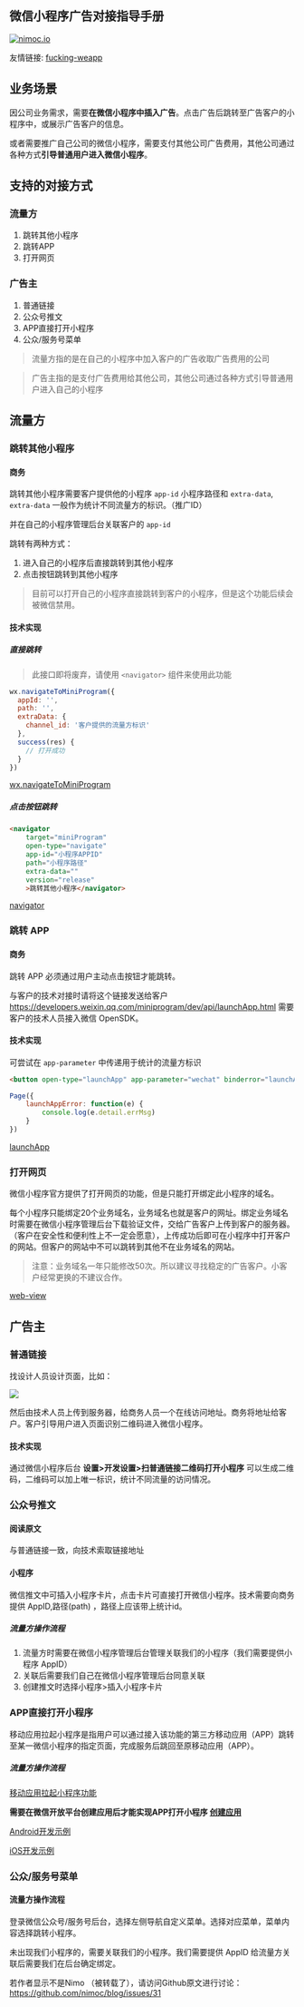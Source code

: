 ## 微信小程序广告对接指导手册

[![nimoc.io](http://nimoc.io/notice/index.svg)](https://nimoc.io/notice/index.html)

友情链接: [fucking-weapp](https://github.com/onface/fucking-weapp)

## 业务场景

因公司业务需求，需要**在微信小程序中插入广告**。点击广告后跳转至广告客户的小程序中，或展示广告客户的信息。

或者需要推广自己公司的微信小程序，需要支付其他公司广告费用，其他公司通过各种方式**引导普通用户进入微信小程序**。

## 支持的对接方式

### 流量方

1. 跳转其他小程序
2. 跳转APP
3. 打开网页

### 广告主

1. 普通链接
2. 公众号推文
3. APP直接打开小程序
4. 公众/服务号菜单


> 流量方指的是在自己的小程序中加入客户的广告收取广告费用的公司

> 广告主指的是支付广告费用给其他公司，其他公司通过各种方式引导普通用户进入自己的小程序

## 流量方

### 跳转其他小程序

#### 商务

跳转其他小程序需要客户提供他的小程序 `app-id` 小程序路径和 `extra-data`, `extra-data` 一般作为统计不同流量方的标识。（推广ID）

并在自己的小程序管理后台关联客户的 `app-id`

跳转有两种方式：

1. 进入自己的小程序后直接跳转到其他小程序
2. 点击按钮跳转到其他小程序

> 目前可以打开自己的小程序直接跳转到客户的小程序，但是这个功能后续会被微信禁用。


#### 技术实现

##### 直接跳转

> 此接口即将废弃，请使用 `<navigator>` 组件来使用此功能

```js
wx.navigateToMiniProgram({
  appId: '',
  path: '',
  extraData: {
    channel_id: '客户提供的流量方标识'
  },
  success(res) {
    // 打开成功
  }
})
```

[wx.navigateToMiniProgram](https://developers.weixin.qq.com/miniprogram/dev/api/navigateToMiniProgram.html)

##### 点击按钮跳转

```html
<navigator
    target="miniProgram"
    open-type="navigate"
    app-id="小程序APPID"
    path="小程序路径"
    extra-data=""
    version="release"
    >跳转其他小程序</navigator>
```
[navigator](https://developers.weixin.qq.com/miniprogram/dev/component/navigator.html)


### 跳转 APP

#### 商务

跳转 APP 必须通过用户主动点击按钮才能跳转。

与客户的技术对接时请将这个链接发送给客户 https://developers.weixin.qq.com/miniprogram/dev/api/launchApp.html 需要客户的技术人员接入微信 OpenSDK。

#### 技术实现

可尝试在 `app-parameter` 中传递用于统计的流量方标识

```html
<button open-type="launchApp" app-parameter="wechat" binderror="launchAppError">打开APP</button>
```

```js
Page({
    launchAppError: function(e) {
        console.log(e.detail.errMsg)
    }
})
```

[launchApp](https://developers.weixin.qq.com/miniprogram/dev/api/launchApp.html)

### 打开网页

微信小程序官方提供了打开网页的功能，但是只能打开绑定此小程序的域名。


每个小程序只能绑定20个业务域名，业务域名也就是客户的网址。绑定业务域名时需要在微信小程序管理后台下载验证文件，交给广告客户上传到客户的服务器。（客户在安全性和便利性上不一定会愿意），上传成功后即可在小程序中打开客户的网站。但客户的网站中不可以跳转到其他不在业务域名的网站。

> 注意：业务域名一年只能修改50次。所以建议寻找稳定的广告客户。小客户经常更换的不建议合作。

[web-view](https://developers.weixin.qq.com/miniprogram/dev/component/web-view.html)


## 广告主

### 普通链接

找设计人员设计页面，比如：

![](http://effect.admpv.com/turntable/index.png)

然后由技术人员上传到服务器，给商务人员一个在线访问地址。商务将地址给客户。客户引导用户进入页面识别二维码进入微信小程序。

#### 技术实现

通过微信小程序后台 **设置>开发设置>扫普通链接二维码打开小程序** 可以生成二维码，二维码可以加上唯一标识，统计不同流量的访问情况。


### 公众号推文

#### 阅读原文

与普通链接一致，向技术索取链接地址

#### 小程序

微信推文中可插入小程序卡片，点击卡片可直接打开微信小程序。技术需要向商务提供 AppID,路径(path) ，路径上应该带上统计id。

##### 流量方操作流程

1. 流量方时需要在微信小程序管理后台管理关联我们的小程序（我们需要提供小程序 AppID）
2. 关联后需要我们自己在微信小程序管理后台同意关联
3. 创建推文时选择小程序>插入小程序卡片

### APP直接打开小程序


移动应用拉起小程序是指用户可以通过接入该功能的第三方移动应用（APP）跳转至某一微信小程序的指定页面，完成服务后跳回至原移动应用（APP）。

##### 流量方操作流程

[移动应用拉起小程序功能](https://open.weixin.qq.com/cgi-bin/showdocument?action=dir_list&t=resource/res_list&verify=1&id=21526646385rK1Bs&token=&lang=zh_CN)

**需要在微信开放平台创建应用后才能实现APP打开小程序 [创建应用](https://open.weixin.qq.com/cgi-bin/frame?t=home/app_tmpl&lang=zh_CN)**

[Android开发示例](https://open.weixin.qq.com/cgi-bin/showdocument?action=dir_list&t=resource/res_list&verify=1&id=21526646437Y6nEC&token=&lang=zh_CN)

[iOS开发示例](https://open.weixin.qq.com/cgi-bin/showdocument?action=dir_list&t=resource/res_list&verify=1&id=21526646447MMfXU&token=&lang=zh_CN)

### 公众/服务号菜单

#### 流量方操作流程

登录微信公众号/服务号后台，选择左侧导航自定义菜单。选择对应菜单，菜单内容选择跳转小程序。

未出现我们小程序的，需要关联我们的小程序。我们需要提供 AppID 给流量方关联后需要我们在后台确定绑定。


若作者显示不是Nimo （被转载了），请访问Github原文进行讨论：https://github.com/nimoc/blog/issues/31


<script src="https://utteranc.es/client.js"
        repo="nimoc/blog"
        issue-number="31"
        theme="github-light"
        crossorigin="anonymous"
        async>
</script>